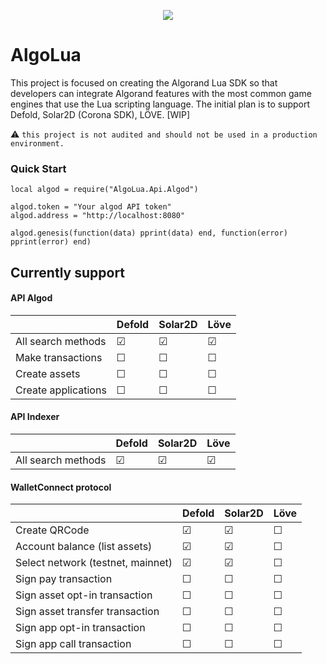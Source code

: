<p align="center"> 
	<img src="https://cloudflare-ipfs.com/ipfs/bafkreifhlj7il5pcygo5h5auw6bdafpxbuex4o2echdgoa7waiudkwtpze">
</p>

# AlgoLua
This project is focused on creating the Algorand Lua SDK so that developers can integrate Algorand features with the most common game engines that use the Lua scripting language. The initial plan is to support Defold, Solar2D (Corona SDK), LÖVE. [WIP]

⚠ `this project is not audited and should not be used in a production environment.`

### Quick Start
```
local algod = require("AlgoLua.Api.Algod")

algod.token = "Your algod API token"
algod.address = "http://localhost:8080"

algod.genesis(function(data) pprint(data) end, function(error) pprint(error) end)
```

## Currently support
#### API Algod
|                     | Defold  | Solar2D |  Löve   |
| ------------------- | ------- | ------- | ------- |
| All search methods  | &#9745; | &#9745; | &#9745; |
| Make transactions   | &#9744; | &#9744; | &#9744; |
| Create assets       | &#9744; | &#9744; | &#9744; |
| Create applications | &#9744; | &#9744; | &#9744; |
#### API Indexer
|                     | Defold  | Solar2D |  Löve   |
| ------------------- |-------- | ------- | ------- |
| All search methods  | &#9745; | &#9745; | &#9745; |
#### WalletConnect protocol
|                                    | Defold  | Solar2D |  Löve   |
| ---------------------------------- | ------- | ------- | ------- |
| Create QRCode                      | &#9745; | &#9745; | &#9744; |
| Account balance (list assets)      | &#9745; | &#9745; | &#9744; |
| Select network (testnet, mainnet)  | &#9745; | &#9745; | &#9744; |
| Sign pay transaction               | &#9744; | &#9744; | &#9744; |
| Sign asset opt-in transaction      | &#9744; | &#9744; | &#9744; |
| Sign asset transfer transaction    | &#9744; | &#9744; | &#9744; |
| Sign app opt-in transaction        | &#9744; | &#9744; | &#9744; |
| Sign app call transaction          | &#9744; | &#9744; | &#9744; |
